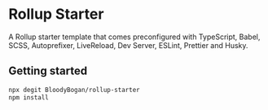 # Rollup Starter

A Rollup starter template that comes preconfigured with TypeScript, Babel, SCSS, Autoprefixer, LiveReload, Dev Server, ESLint, Prettier and Husky.

## Getting started

```bash
npx degit BloodyBogan/rollup-starter
npm install
```